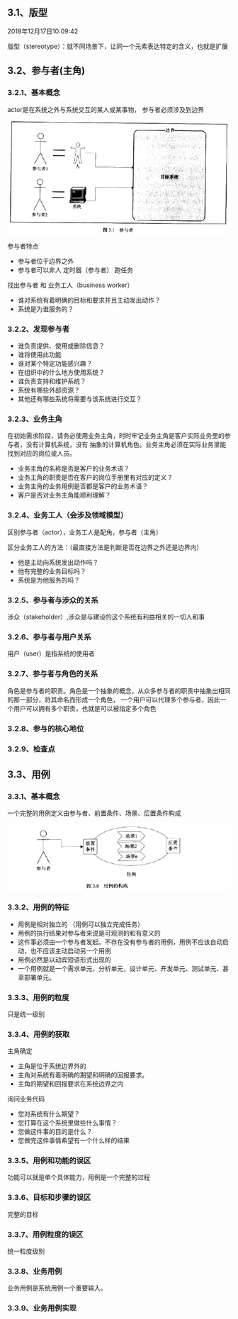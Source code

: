 ## 3.1、版型
2018年12月17日10:09:42

版型（stereotype）：就不同场景下，让同一个元素表达特定的含义，也就是扩展
## 3.2、参与者(主角)

### 3.2.1、基本概念
actor是在系统之外与系统交互的某人或某事物， 参与者必须涉及到边界

![参与者](img/参与者.jpg)

参与者特点
- 参与者位于边界之外
- 参与者可以非人 定时器（参与者） 跑任务

找出参与者  和 业务工人（business worker）
- 谁对系统有着明确的目标和要求并且主动发出动作？
- 系统是为谁服务的？
### 3.2.2、发现参与者
- 谁负责提供、使用或删除信息？
- 谁将使用此功能
- 谁对某个特定功能感兴趣？
- 在组织中的什么地方使用系统？
- 谁负责支持和维护系统？
- 系统有哪些外部资源？
- 其他还有哪些系统将需要与该系统进行交互？
### 3.2.3、业务主角

在初始需求阶段，请务必使用业务主角，时时牢记业务主角是客户实际业务里的参与者，没有计算机系统，没有
抽象的计算机角色。业务主角必须在实际业务里能找到对应的岗位或人员。
- 业务主角的名称是否是客户的业务术语？
- 业务主角的职责是否在客户的岗位手册里有对应的定义？
- 业务主角的业务用例是否都是客户的业务术语？
- 客户是否对业务主角能顺利理解？
### 3.2.4、业务工人（会涉及领域模型）

区别参与者（actor），业务工人是配角，参与者（主角）

区分业务工人的方法：（最直接方法是判断是否在边界之外还是边界内）
- 他是主动向系统发出动作吗？
- 他有完整的业务目标吗？
- 系统是为他服务的吗？
### 3.2.5、参与者与涉众的关系

涉众（stakeholder）,涉众是与建设的这个系统有利益相关的一切人和事

### 3.2.6、参与者与用户关系
用户（user）是指系统的使用者
### 3.2.7、参与者与角色的关系
角色是参与者的职责。角色是一个抽象的概念，从众多参与者的职责中抽象出相同的那一部分，将其命名而形成一个角色，
一个用户可以代理多个参与者，因此一个用户可以拥有多个职责，也就是可以被指定多个角色
### 3.2.8、参与的核心地位

### 3.2.9、检查点

## 3.3、用例
### 3.3.1、基本概念
一个完整的用例定义由参与者、前置条件、场景、后置条件构成

![用例的构成](img/用例构成.jpg)
### 3.3.2、用例的特征
- 用例是相对独立的  （用例可以独立完成任务）
- 用例的执行结果对参与者来说是可观测的和有意义的
- 这件事必须由一个参与者发起。不存在没有参与者的用例，用例不应该自动启动，也不应该主动启动另一个用例
- 用例必然是以动宾短语形式出现的
- 一个用例就是一个需求单元，分析单元，设计单元、开发单元、测试单元、甚至部署单元。
### 3.3.3、用例的粒度
只是统一级别
### 3.3.4、用例的获取

主角确定
- 主角是位于系统边界外的
- 主角对系统有着明确的期望和明确的回报要求。
- 主角的期望和回报要求在系统边界之内

询问业务代码
- 您对系统有什么期望？
- 您打算在这个系统里做些什么事情？
- 您做这件事的目的是什么？
- 您做完这件事情希望有一个什么样的结果

### 3.3.5、用例和功能的误区

功能可以就是单个具体能力，用例是一个完整的过程
### 3.3.6、目标和步骤的误区
完整的目标
### 3.3.7、用例粒度的误区
统一粒度级别
### 3.3.8、业务用例

业务用例是系统用例一个重要输入。
### 3.3.9、业务用例实现
























